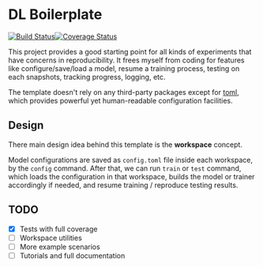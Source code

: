 # DL Boilerplate

[![Build Status](https://travis-ci.org/yxonic/dl-boilerplate.svg?branch=master)](https://travis-ci.org/yxonic/dl-boilerplate)[![Coverage Status](https://coveralls.io/repos/github/yxonic/dl-boilerplate/badge.svg)](https://coveralls.io/github/yxonic/dl-boilerplate)

This project provides a good starting point for all kinds of experiments that have concerns in reproducibility. It frees myself from coding for features like configure/save/load a model, resume a training process, testing on each snapshots, tracking progress, logging, etc.

The template doesn't rely on any third-party packages except for [toml](https://github.com/toml-lang/toml), which provides powerful yet human-readable configuration facilities.

## Design

There main design idea behind this template is the **workspace** concept.

Model configurations are saved as `config.toml` file inside each workspace, by the `config` command. After that, we can run `train` or `test` command, which loads the configuration in that workspace, builds the model or trainer accordingly if needed, and resume training / reproduce testing results.

## TODO
- [x] Tests with full coverage
- [ ] Workspace utilities
- [ ] More example scenarios
- [ ] Tutorials and full documentation
